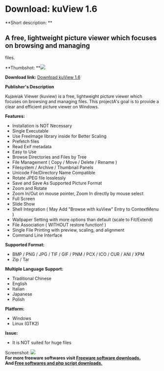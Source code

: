 # Download: kuView 1.6

**Short description: **

## A free, lightweight picture viewer which focuses on browsing and managing
files.

  
**Thumbshot: **![](http://www.freewarefiles.com/screenshot/kuview_md.jpg)   
  
**Download link:** [Download kuView 1.6](http://freesoftwares.boysofts.com/KuView_program_50351.html)  
  

**Publisher's Description**  
  

Kujawiak Viewer (kuview) is a free, lightweight picture viewer which focuses
on browsing and managing files. This projectA's goal is to provide a clear and
efficient picture viewer on Windows.

**Features:**

  * Installation is NOT Necessary 
  * Single Executable 
  * Use FreeImage library inside for Better Scaling 
  * Prefetch files 
  * Read Exif metadata 
  * Easy to Use 
  * Browse Directories and Files by Tree 
  * File Management ( Copy / Move / Delete / Rename ) 
  * Filesystem / Archive / Thumbnail Panels 
  * Unicode File/Directory Name Compatible 
  * Rotate JPEG file losslessly 
  * Save and Save As Supported Picture Format 
  * Zoom and Rotate 
  * Zoom In/Out on mouse pointer, Zoom In directly by mouse select 
  * Full Screen 
  * Slide Show 
  * Shell Integration ( May Add "Browse with kuView" Entry to ContextMenu ) 
  * Wallpaper Setting with more options than default (scale to Fit/Extend) 
  * File Association ( WITHOUT restore function! ) 
  * Single File Printing with preview, scaling, and alignment 
  * Command Line Interface 

**Supported Format:**

  * BMP / PNG / JPG / TIF / GIF / PNM / PCX / ICO / CUR / ANI / XPM 
  * Zip / Tar 

**Multiple Language Support:**

  * Traditional Chinese 
  * English 
  * Italian 
  * Japanese 
  * Polish 

**Platform:**

  * Windows 
  * Linux (GTK2) 

**Issue:**

  * It is NOT suited for huge files 

  
  
Screenshot: ![](http://www.freewarefiles.com/screenshot/kuview.jpg)  
**For more freeware softwares visit [Freeware software downloads.](http://freesoftwares.boysofts.com/)**   
**And [Free softwares and php script downloads.](http://www.boysofts.com/)**

